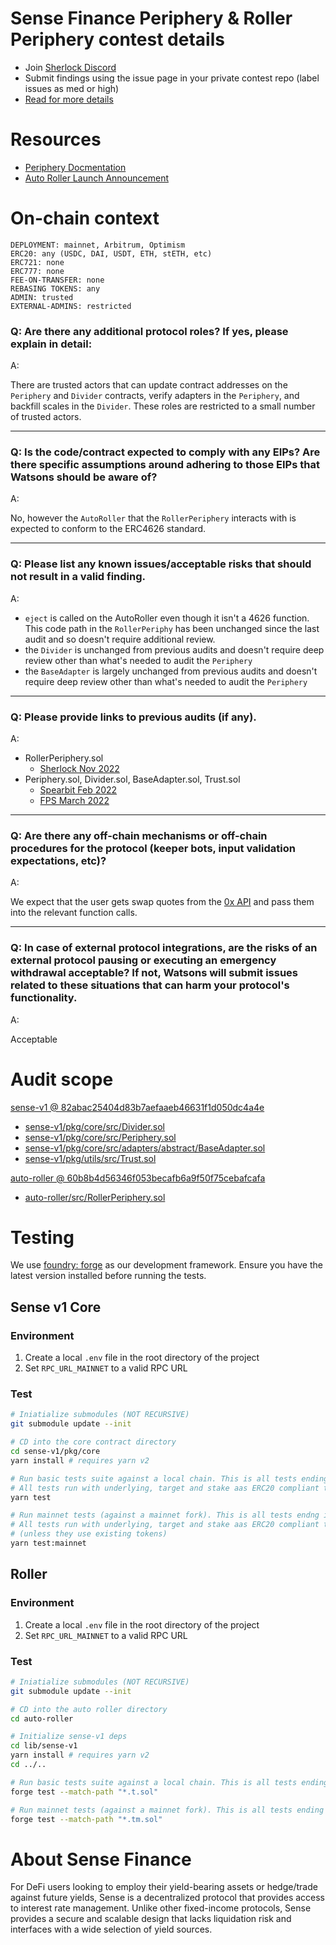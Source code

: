 
# Sense Finance Periphery & Roller Periphery contest details

- Join [Sherlock Discord](https://discord.gg/MABEWyASkp)
- Submit findings using the issue page in your private contest repo (label issues as med or high)
- [Read for more details](https://docs.sherlock.xyz/audits/watsons)

# Resources

- [Periphery Docmentation](https://docs.sense.finance/docs/smart-contracts/#core)
- [Auto Roller Launch Announcement](https://medium.com/sensefinance/auto-rolling-liquidity-coming-to-sense-c5b1ff0f9aeb)

# On-chain context

```
DEPLOYMENT: mainnet, Arbitrum, Optimism
ERC20: any (USDC, DAI, USDT, ETH, stETH, etc)
ERC721: none
ERC777: none
FEE-ON-TRANSFER: none
REBASING TOKENS: any
ADMIN: trusted
EXTERNAL-ADMINS: restricted
```


### Q: Are there any additional protocol roles? If yes, please explain in detail:
A: 

There are trusted actors that can update contract addresses on the `Periphery` and `Divider` contracts, verify adapters in the `Periphery`, and backfill scales in the `Divider`. These roles are restricted to a small number of trusted actors.

___
### Q: Is the code/contract expected to comply with any EIPs? Are there specific assumptions around adhering to those EIPs that Watsons should be aware of?
A: 

No, however the `AutoRoller` that the `RollerPeriphery` interacts with is expected to conform to the ERC4626 standard.

___

### Q: Please list any known issues/acceptable risks that should not result in a valid finding.
A: 

- `eject` is called on the AutoRoller even though it isn't a 4626 function. This code path in the `RollerPeriphy` has been unchanged since the last audit and so doesn't require additional review.
- the `Divider` is unchanged from previous audits and doesn't require deep review other than what's needed to audit the `Periphery`
- the `BaseAdapter` is largely unchanged from previous audits and doesn't require deep review other than what's needed to audit the `Periphery`

____
### Q: Please provide links to previous audits (if any).
A:

- RollerPeriphery.sol
    - [Sherlock Nov 2022](https://github.com/sense-finance/auto-roller/blob/main/audits/2022.12.6_-_Final_-_Sense_Audit_Report.pdf)
- Periphery.sol, Divider.sol, BaseAdapter.sol, Trust.sol
    - [Spearbit Feb 2022](https://github.com/sense-finance/sense-v1/blob/dev/audits/spearbit/2022-01-21.pdf)
    - [FPS March 2022](https://github.com/sense-finance/sense-v1/blob/dev/audits/fps/2022-03-15.pdf)

___

### Q: Are there any off-chain mechanisms or off-chain procedures for the protocol (keeper bots, input validation expectations, etc)? 
A: 

We expect that the user gets swap quotes from the [0x API](https://docs.0x.org/0x-swap-api/guides/swap-tokens-with-0x-api) and pass them into the relevant function calls.


_____

### Q: In case of external protocol integrations, are the risks of an external protocol pausing or executing an emergency withdrawal acceptable? If not, Watsons will submit issues related to these situations that can harm your protocol's functionality. 
A:

Acceptable


# Audit scope


[sense-v1 @ 82abac25404d83b7aefaaeb46631f1d050dc4a4e](https://github.com/sense-finance/sense-v1/tree/82abac25404d83b7aefaaeb46631f1d050dc4a4e)
- [sense-v1/pkg/core/src/Divider.sol](sense-v1/pkg/core/src/Divider.sol)
- [sense-v1/pkg/core/src/Periphery.sol](sense-v1/pkg/core/src/Periphery.sol)
- [sense-v1/pkg/core/src/adapters/abstract/BaseAdapter.sol](sense-v1/pkg/core/src/adapters/abstract/BaseAdapter.sol)
- [sense-v1/pkg/utils/src/Trust.sol](sense-v1/pkg/utils/src/Trust.sol)

[auto-roller @ 60b8b4d56346f053becafb6a9f50f75cebafcafa](https://github.com/sense-finance/auto-roller/tree/60b8b4d56346f053becafb6a9f50f75cebafcafa)
- [auto-roller/src/RollerPeriphery.sol](auto-roller/src/RollerPeriphery.sol)


# Testing

We use [foundry: forge](https://github.com/foundry-rs/foundry) as our development framework. Ensure you have the latest version installed before running the tests.

## Sense v1 Core

### Environment

1. Create a local `.env` file in the root directory of the project
2. Set `RPC_URL_MAINNET` to a valid RPC URL

### Test

```bash
# Iniatialize submodules (NOT RECURSIVE)
git submodule update --init

# CD into the core contract directory
cd sense-v1/pkg/core
yarn install # requires yarn v2

# Run basic tests suite against a local chain. This is all tests ending in .t.sol
# All tests run with underlying, target and stake aas ERC20 compliant tokens wth 18 decimals
yarn test

# Run mainnet tests (against a mainnet fork). This is all tests endng in .tm.sol
# All tests run with underlying, target and stake aas ERC20 compliant tokens wth 18 decimals
# (unless they use existing tokens)
yarn test:mainnet
```


## Roller

### Environment

1. Create a local `.env` file in the root directory of the project
2. Set `RPC_URL_MAINNET` to a valid RPC URL

### Test

```bash
# Iniatialize submodules (NOT RECURSIVE)
git submodule update --init

# CD into the auto roller directory
cd auto-roller

# Initialize sense-v1 deps
cd lib/sense-v1
yarn install # requires yarn v2
cd ../..

# Run basic tests suite against a local chain. This is all tests ending in .t.sol
forge test --match-path "*.t.sol"

# Run mainnet tests (against a mainnet fork). This is all tests ending in .tm.sol
forge test --match-path "*.tm.sol"
```


# About Sense Finance

For DeFi users looking to employ their yield-bearing assets or hedge/trade against future yields, Sense is a decentralized protocol that provides access to interest rate management. Unlike other fixed-income protocols, Sense provides a secure and scalable design that lacks liquidation risk and interfaces with a wide selection of yield sources. 